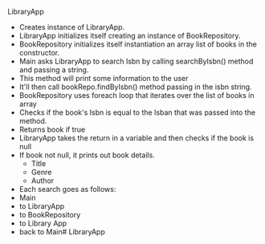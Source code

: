 LibraryApp

- Creates instance of LibraryApp.
- LibraryApp initializes itself creating an instance of BookRepository.
- BookRepository initializes itself instantiation an array list of books in the constructor.
- Main asks LibraryApp to search Isbn by calling searchByIsbn() method and passing a string.
- This method will print some information to the user
- It'll then call bookRepo.findByIsbn() method passing in the isbn string.
- BookRepository uses foreach loop that iterates over the list of books in array
- Checks if the book's Isbn is equal to the Isban that was passed into the method.
- Returns book if true
- LibraryApp takes the return in a variable and then checks if the book is null
- If book not null, it prints out book details.
  - Title
  - Genre
  - Author
- Each search goes as follows:
- Main
- to LibraryApp
- to BookRepository
- to Library App
- back to Main# LibraryApp
